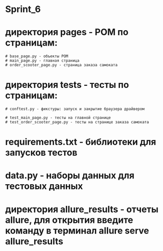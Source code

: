 # Sprint_6

# директория pages - POM по страницам:
    # base_page.py - объекты РОМ
    # main_page.py - главная страница
    # order_scooter_page.py - страница заказа самоката

# директория tests - тесты по страницам:
    # conftest.py - фикстуры: запуск и закрытие браузера драйвером
    
    # test_main_page.py - тесты на главной странице
    # test_order_scooter_page.py - тесты на странице заказа самоката

# requirements.txt - библиотеки для запусков тестов

# data.py - наборы данных для тестовых данных

# директория allure_results - отчеты allure, для открытия введите команду в терминал allure serve allure_results
